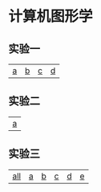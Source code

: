 # 计算机图形学

## 实验一

| |  |  |  |
| ----- | ----- | ----- | ----- |
|[a](./test1/a_r.html)|[b](./test1/b_r_t.html)|[c](./test1/c_r_t.html)|[d](./test1/d_r_t.html)|



## 实验二

||
|-|
|[a](./test2/test2.html)|


## 实验三

| | | | | | |
|-|-|-|-|-|-|
|[all](./test3/all.html)|[a](./test3/a.html)|[b](./test3/b.html)|[c](./test3/c.html)|[d](./test3/d.html)|[e](./test3/e.html)|




